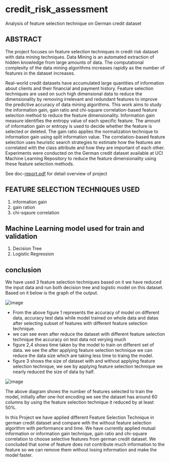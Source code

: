 # credit_risk_assessment
Analysis of feature selection technique on German credit dataset

## ABSTRACT
<p>The project focuses on feature selection techniques in credit risk dataset with data mining techniques. Data Mining is an automated extraction of hidden knowledge from large amounts of data. The computational complexity of the data mining algorithms increases rapidly as the number of features in the dataset increases. </p>
<p>
Real-world credit datasets have accumulated large quantities of information about clients and their financial and payment history. Feature selection techniques are used on such high dimensional data to reduce the dimensionality by removing irrelevant and redundant features to improve the predictive accuracy of data mining algorithms. This work aims to study the information gain, gain ratio and chi-square correlation-based feature selection method to reduce the feature dimensionality. Information gain measure identifies the entropy value of each specific feature. The amount of information gain or entropy is used to decide whether the feature is selected or deleted. The gain ratio applies the normalization technique to information gain using spilt information value. The correlation-based feature selection uses heuristic search strategies to estimate how the features are correlated with the class attribute and how they are important of each other. Experiments were conducted on the German credit dataset available at UCI Machine Learning Repository to reduce the feature dimensionality using these feature selection methods. </p>

See doc-[report.pdf](https://github.com/deepakiron/credit_risk_assessment/blob/main/report.pdf) for detail overview of project
## FEATURE SELECTION TECHNIQUES USED

 1. information gain
 2. gain ration
 3. chi-sqaure correlation

## Machine Learning model used for train and validation
1. Decision Tree
2. Logistic Regression

## conclusion
<p>
We have used 3 feature selection techniques based on it we have reduced the input data 
and run both decision tree and logistic model on this dataset. Based on it below 
is the graph of the output.
</p>

![image](https://github.com/deepakiron/credit_risk_assessment/assets/43108478/cb2f7363-16dd-46d4-a36d-21eae7f4c670)

- From the above figure 1 represents the accuracy of model on different data, accuracy test data while model trained on whole data and datas after selecting subset of features with different feature selection technique.
- we can see even after reduce the dataset with different feature selection technique the accuracy on test data not verying much
- figure 2,4 shows time taken by the model to train on different set of data. we see the after applying feature selection technique we can reduce the data size which are taking less time to traing the model.
- figure 3 shows the size of dataset with and without applying feature selection technique, we see by applying feature selection technique we nearly reduced the size of data by half.

![image](https://github.com/deepakiron/credit_risk_assessment/assets/43108478/8783ea5e-917c-405a-9794-2a4f1491ab6b)

<p>
The above diagram shows the number of features selected to train the model, initially after one-hot encoding we see the dataset has around 60 columns by using the feature selection technique it reduced by at least 50%.
</p>
<p>
In this Project we have applied different Feature Selection Technique in german credit dataset and compare with the without feature selection algorithm with performance and time. We have currently applied mutual information or information gain technique, gain ratio and chi-square correlation to choose selective features from german credit dataset.
We concluded that some of feature does not contribute much information to the feature so we can remove them without losing information and make the model faster.
</p>


